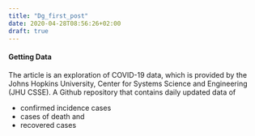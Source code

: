 ```yaml
---
title: "Dg_first_post"
date: 2020-04-28T08:56:26+02:00
draft: true
---
```


#### Getting Data

The article is an exploration of COVID-19 data, which is provided by the Johns Hopkins University, Center for Systems Science and Engineering (JHU CSSE). A Github repository that contains daily updated data of  

* confirmed incidence cases 
* cases of death and 
* recovered cases 